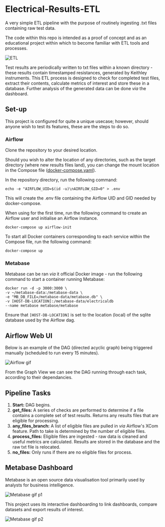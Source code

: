 # Electrical-Results-ETL
A very simple ETL pipeline with the purpose of routinely ingesting .txt files containing raw test data.

The code within this repo is intended as a proof of concept and as an educational project within which to become familiar with ETL tools and processes.

![ETL](https://user-images.githubusercontent.com/45105631/155734326-30f680a9-0cca-48e4-9069-41f6d8d165c8.PNG)

Test results are periodically written to txt files within a known directory - these results contain timestamped resistances, generated by Keithley instruments.
This ETL process is designed to check for completed test files, extract their contents, calculate metrics of interest and store these in a database. Further analysis of the generated data can be done *via* the dashboard.
 
 ## Set-up
 
 This project is configured for quite a unique usecase; however, should anyone wish to test its features, these are the steps to do so.
 
 ### Airflow
 
 Clone the repository to your desired location.
 
 Should you wish to alter the location of any directories, such as the target directory (where new results files land), you can change the mount location in the Compose file ([docker-compose.yaml](https://github.com/BenChapman93/Electrical-Results-ETL/blob/master/docker-compose.yaml)).
 
 In the repository directory, run the following command:
 ```
 echo -e "AIRFLOW_UID=$(id -u)\nAIRFLOW_GID=0" > .env
 ```
 This will create the .env file containing the Airflow UID and GID needed by docker-compose.
 
 When using for the first time, run the following command to create an Airflow user and initialise an Airflow instance.
 ```
 docker-compose up airflow-init
 ```
 
 To start all Docker containers corresponding to each service within the Compose file, run the following command:
 
 ```
 docker-compose up
 ```
 
 ### Metabase
 
 Metabase can be ran *via* it official Docker image - run the following command to start a container running Metabase:
 
 ```
 docker run -d -p 3000:3000 \
-v ~/metabase-data:/metabase-data \
-e "MB_DB_FILE=/metabase-data/metabase.db" \
-v [HOST-DB-LOCATION]:/metabase-data/electricaldb
--name metabase metabase/metabase
```
 Ensure that `[HOST-DB-LOCATION]` is set to the location (local) of the sqlite database used by the Airflow dag.
 
 ## Airflow Web UI
 
 Below is an example of the DAG (directed acyclic graph) being triggered manually (scheduled to run every 15 minutes).
 
![Airflow gif](https://user-images.githubusercontent.com/45105631/155702416-788043aa-1224-422b-9220-be4b6de20a41.gif)

From the Graph View we can see the DAG running through each task, according to their dependancies.

## Pipeline Tasks

1. **Start:** DAG begins.
2. **get_files:** A series of checks are performed to determine if a file contains a complete set of test results. Returns any results files that are eligible for processing.
3. **any_files_branch:** A list of eligible files are pulled in *via* Airflow's XCom feature. Path to take is determined by the number of eligible files.
4. **process_files:** Eligible files are ingested - raw data is cleaned and useful metrics are calculated. Results are stored in the database and the raw txt file is relocated.
5. **no_files:** Only runs if there are no eligible files for process.

## Metabase Dashboard

Metabase is an open source data visualisation tool primarily used by analysts for business intelligence. 

![Metabase gif p1](https://user-images.githubusercontent.com/45105631/155730627-f06bb96f-e367-42da-9f13-5a18373b46d9.gif)

This project uses its interactive dashboarding to link dashboards, compare datasets and export results of interest.

![Metabase gif p2](https://user-images.githubusercontent.com/45105631/155732670-88661d12-5c72-4a01-99da-eb8540df8eb8.gif)
